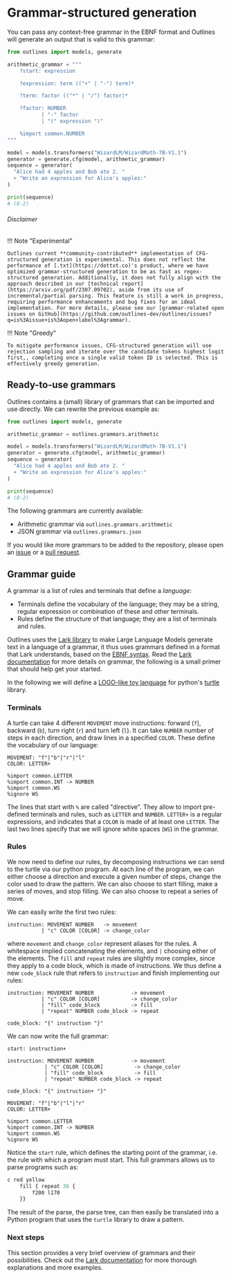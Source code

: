 # Grammar-structured generation

You can pass any context-free grammar in the EBNF format and Outlines will generate an output that is valid to this grammar:

```python
from outlines import models, generate

arithmetic_grammar = """
    ?start: expression

    ?expression: term (("+" | "-") term)*

    ?term: factor (("*" | "/") factor)*

    ?factor: NUMBER
           | "-" factor
           | "(" expression ")"

    %import common.NUMBER
"""

model = models.transformers("WizardLM/WizardMath-7B-V1.1")
generator = generate.cfg(model, arithmetic_grammar)
sequence = generator(
  "Alice had 4 apples and Bob ate 2. "
  + "Write an expression for Alice's apples:"
)

print(sequence)
# (8-2)
```

###### Disclaimer

!!! Note "Experimental"

    Outlines current **community-contributed** implementation of CFG-structured generation is experimental. This does not reflect the performance of [.txt](https://dottxt.co)'s product, where we have optimized grammar-structured generation to be as fast as regex-structured generation. Additionally, it does not fully align with the approach described in our [technical report](https://arxiv.org/pdf/2307.09702), aside from its use of incremental/partial parsing. This feature is still a work in progress, requiring performance enhancements and bug fixes for an ideal implementation. For more details, please see our [grammar-related open issues on GitHub](https://github.com/outlines-dev/outlines/issues?q=is%3Aissue+is%3Aopen+label%3Agrammar).

!!! Note "Greedy"

    To mitigate performance issues, CFG-structured generation will use rejection sampling and iterate over the candidate tokens highest logit first,, completing once a single valid token ID is selected. This is effectively greedy generation.

## Ready-to-use grammars

Outlines contains a (small) library of grammars that can be imported and use directly. We can rewrite the previous example as:

```python
from outlines import models, generate

arithmetic_grammar = outlines.grammars.arithmetic

model = models.transformers("WizardLM/WizardMath-7B-V1.1")
generator = generate.cfg(model, arithmetic_grammar)
sequence = generator(
  "Alice had 4 apples and Bob ate 2. "
  + "Write an expression for Alice's apples:"
)

print(sequence)
# (8-2)
```

The following grammars are currently available:

- Arithmetic grammar via `outlines.grammars.arithmetic`
- JSON grammar via `outlines.grammars.json`

If you would like more grammars to be added to the repository, please open an [issue](https://github.com/outlines-dev/outlines/issues) or a [pull request](https://github.com/outlines-dev/outlines/pulls).


## Grammar guide

A grammar is a list of rules and terminals that define a *language*:

- Terminals define the vocabulary of the language; they may be a string, regular expression or combination of these and other terminals.
- Rules define the structure of that language; they are a list of terminals and rules.

Outlines uses the [Lark library](https://github.com/lark-parser/lark) to make Large Language Models generate text in a language of a grammar, it thus uses grammars defined in a format that Lark understands, based on the [EBNF syntax](https://en.wikipedia.org/wiki/Extended_Backus%E2%80%93Naur_form). Read the [Lark documentation](https://lark-parser.readthedocs.io/en/stable/grammar.html) for more details on grammar, the following is a small primer that should help get your started.

In the following we will define a [LOGO-like toy language](https://github.com/lark-parser/lark/blob/master/examples/turtle_dsl.py) for python's [turtle](https://docs.python.org/3/library/turtle.html) library.

### Terminals

A turtle can take 4 different `MOVEMENT` move instructions: forward (`f`), backward (`b`), turn right (`r`) and turn left (`l`). It can take `NUMBER` number of steps in each direction, and draw lines in a specified `COLOR`. These define the vocabulary of our language:

```ebnf
MOVEMENT: "f"|"b"|"r"|"l"
COLOR: LETTER+

%import common.LETTER
%import common.INT -> NUMBER
%import common.WS
%ignore WS
```

The lines that start with `%` are called "directive". They allow to import pre-defined terminals and rules, such as `LETTER` and `NUMBER`. `LETTER+` is a regular expressions, and indicates that a `COLOR` is made of at least one `LETTER`. The last two lines specify that we will ignore white spaces (`WS`) in the grammar.

### Rules

We now need to define our rules, by decomposing instructions we can send to the turtle via our python program. At each line of the program, we can either choose a direction and execute a given number of steps, change the color used to draw the pattern. We can also choose to start filling, make a series of moves, and stop filling. We can also choose to repeat a series of move.

We can easily write the first two rules:

```ebnf
instruction: MOVEMENT NUMBER   -> movement
           | "c" COLOR [COLOR] -> change_color
```

where `movement` and `change_color` represent aliases for the rules. A whitespace implied concatenating the elements, and `|` choosing either of the elements. The `fill` and `repeat` rules are slightly more complex, since they apply to a code block, which is made of instructions. We thus define a new `code_block`  rule that refers to `instruction` and finish implementing our rules:

```ebnf
instruction: MOVEMENT NUMBER            -> movement
           | "c" COLOR [COLOR]          -> change_color
           | "fill" code_block          -> fill
           | "repeat" NUMBER code_block -> repeat

code_block: "{" instruction "}"
```

We can now write the full grammar:

```ebnf
start: instruction+

instruction: MOVEMENT NUMBER            -> movement
            | "c" COLOR [COLOR]          -> change_color
            | "fill" code_block          -> fill
            | "repeat" NUMBER code_block -> repeat

code_block: "{" instruction+ "}"

MOVEMENT: "f"|"b"|"l"|"r"
COLOR: LETTER+

%import common.LETTER
%import common.INT -> NUMBER
%import common.WS
%ignore WS
```

Notice the `start` rule, which defines the starting point of the grammar, i.e. the rule with which a program must start. This full grammars allows us to parse programs such as:

```python
c red yellow
    fill { repeat 36 {
        f200 l170
    }}
```

The result of the parse, the parse tree, can then easily be translated into a Python program that uses the `turtle` library to draw a pattern.

### Next steps

This section provides a very brief overview of grammars and their possibilities. Check out the [Lark documentation](https://lark-parser.readthedocs.io/en/stable/index.html) for more thorough explanations and more examples.
